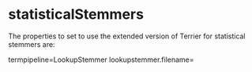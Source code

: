 # statisticalStemmers

The properties to set to use the extended version of Terrier for statistical stemmers are:

termpipeline=LookupStemmer
lookupstemmer.filename=<path-to-file>
